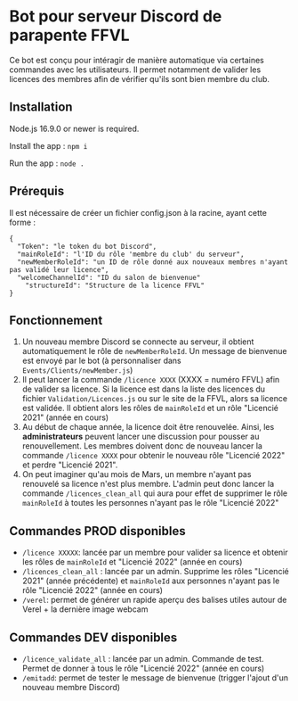 # Bot pour serveur Discord de parapente FFVL

Ce bot est conçu pour intéragir de manière automatique via certaines commandes avec les utilisateurs. Il permet notamment de valider les licences des membres afin de vérifier qu'ils sont bien membre du club.

## Installation

Node.js 16.9.0 or newer is required.

Install the app : `npm i`

Run the app : `node .`

## Prérequis

Il est nécessaire de créer un fichier config.json à la racine, ayant cette forme :

```
{
  "Token": "le token du bot Discord",
  "mainRoleId": "l'ID du rôle 'membre du club' du serveur",
  "newMemberRoleId": "un ID de rôle donné aux nouveaux membres n'ayant pas validé leur licence",
  "welcomeChannelId": "ID du salon de bienvenue"
	"structureId": "Structure de la licence FFVL"
}
```

## Fonctionnement

1. Un nouveau membre Discord se connecte au serveur, il obtient automatiquement le rôle de `newMemberRoleId`. Un message de bienvenue est envoyé par le bot (à personnaliser dans `Events/Clients/newMember.js`)
2. Il peut lancer la commande `/licence XXXX` (XXXX = numéro FFVL) afin de valider sa licence. Si la licence est dans la liste des licences du fichier `Validation/Licences.js` ou sur le site de la FFVL, alors sa licence est validée. Il obtient alors les rôles de `mainRoleId` et un rôle "Licencié 2021" (année en cours)
3. Au début de chaque année, la licence doit être renouvelée. Ainsi, les **administrateurs** peuvent lancer une discussion pour pousser au renouvellement. Les membres doivent donc de nouveau lancer la commande `/licence XXXX` pour obtenir le nouveau rôle "Licencié 2022" et perdre "Licencié 2021".
5. On peut imaginer qu'au mois de Mars, un membre n'ayant pas renouvelé sa licence n'est plus membre. L'admin peut donc lancer la commande `/licences_clean_all` qui aura pour effet de supprimer le rôle `mainRoleId` à toutes les personnes n'ayant pas le rôle "Licencié 2022"

## Commandes PROD disponibles

- `/licence XXXXX`: lancée par un membre pour valider sa licence et obtenir les rôles de `mainRoleId` et "Licencié 2022" (année en cours)
- `/licences_clean_all` : lancée par un admin. Supprime les rôles "Licencié 2021" (année précédente) et `mainRoleId` aux personnes n'ayant pas le rôle "Licencié 2022" (année en cours)
- `/verel`: permet de générer un rapide aperçu des balises utiles autour de Verel + la dernière image webcam

## Commandes DEV disponibles

- `/licence_validate_all` : lancée par un admin. Commande de test. Permet de donner à tous le rôle "Licencié 2022" (année en cours)
- `/emitadd`: permet de tester le message de bienvenue (trigger l'ajout d'un nouveau membre Discord)
